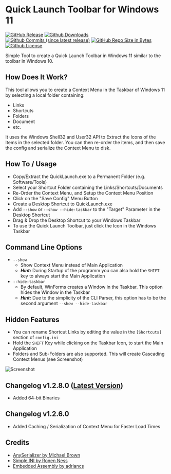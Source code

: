 # Quick Launch Toolbar for Windows 11
[![GitHub Release](https://img.shields.io/github/release/chrizonix/QuickLaunch.svg)](https://github.com/chrizonix/QuickLaunch/releases/tag/v1.2.8.0)
[![Github Downloads](https://img.shields.io/github/downloads/chrizonix/QuickLaunch/total.svg)](https://github.com/chrizonix/QuickLaunch/releases/tag/v1.2.8.0)
[![Github Commits (since latest release)](https://img.shields.io/github/commits-since/chrizonix/QuickLaunch/latest.svg)](https://github.com/chrizonix/QuickLaunch/compare/v1.2.8.0...master)
[![GitHub Repo Size in Bytes](https://img.shields.io/github/repo-size/chrizonix/QuickLaunch.svg)](https://github.com/chrizonix/QuickLaunch)
[![Github License](https://img.shields.io/github/license/chrizonix/QuickLaunch.svg)](LICENSE.md)

Simple Tool to create a Quick Launch Toolbar in Windows 11 similar to the toolbar in Windows 10.

## How Does It Work?
This tool allows you to create a Context Menu in the Taskbar of Windows 11 by selecting a local folder containing:
* Links
* Shortcuts
* Folders
* Document
* etc.

It uses the Windows Shell32 and User32 API to Extract the Icons of the Items in the selected folder.
You can then re-order the items, and then save the config and serialize the Context Menu to disk.

## How To / Usage
* Copy/Extract the QuickLaunch.exe to a Permanent Folder (e.g. Software/Tools)
* Select your Shortcut Folder containing the Links/Shortcuts/Documents
* Re-Order the Context Menu, and Setup the Context Menu Position
* Click on the "Save Config" Menu Button
* Create a Desktop Shortcut to QuickLaunch.exe
* Add `--show` or `--show --hide-taskbar` to the "Target" Parameter in the Desktop Shortcut
* Drag & Drop the Desktop Shortcut to your Windows Taskbar
* To use the Quick Launch Toolbar, just click the Icon in the Windows Taskbar

## Command Line Options
* `--show`
  * Show Context Menu instead of Main Application
  * ***Hint:*** During Startup of the programm you can also hold the `SHIFT` key to always start the Main Application
* `--hide-taskbar`
  * By default, WinForms creates a Window in the Taskbar. This option hides the Window in the Taskbar
  * ***Hint:*** Due to the simplicity of the CLI Parser, this option has to be the second argument `--show --hide-taskbar`

## Hidden Features
* You can rename Shortcut Links by editing the value in the `[Shortcuts]` section of `config.ini`
* Hold the `SHIFT` Key while clicking on the Taskbar Icon, to start the Main Application
* Folders and Sub-Folders are also supported. This will create Cascading Context Menus (see Screenshot)

![Screenshot](https://github.com/chrizonix/QuickLaunch/releases/download/v1.2.8.0/Screenshot.png)

## Changelog v1.2.8.0 ([Latest Version](https://github.com/chrizonix/QuickLaunch/releases/tag/v1.2.8.0))
* Added 64-bit Binaries

## Changelog v1.2.6.0
* Added Caching / Serialization of Context Menu for Faster Load Times

## Credits
* [AnySerializer by Michael Brown](https://github.com/replaysMike/AnySerializer)
* [Simple INI by Ronen Ness](https://github.com/RonenNess/sini)
* [Embedded Assembly by adriancs](https://www.codeproject.com/Articles/528178/Load-DLL-From-Embedded-Resource)
